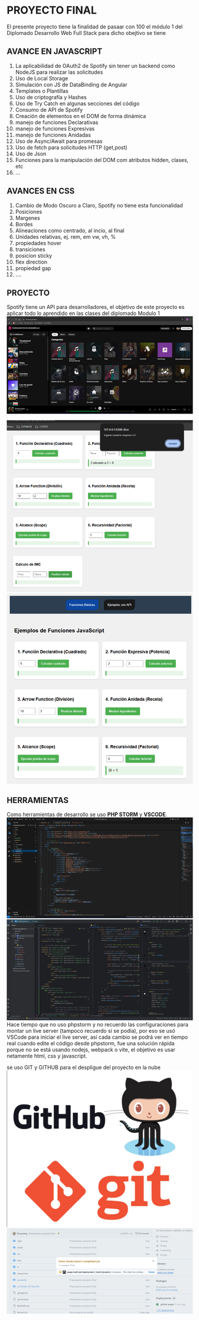 # PROYECTO FINAL
El presente proyecto tiene la finalidad de pasaar con 100 el módulo 1 del Diplomado Desarrollo Web Full Stack
para dicho obejtivo se tiene

AVANCE EN JAVASCRIPT
--

1. La aplicabilidad de OAuth2 de Spotify sin tener un backend como NodeJS para realizar las solicitudes
2. Uso de Local Storage
3. Simulación con JS de DataBinding de Angular 
4. Templates o Plantillas
5. Uso de criptografía y Hashes
6. Uso de Try Catch en algunas secciones del código
7. Consumo de API de Spotify
8. Creación de elementos en el DOM de forma dinámica
9. manejo de funciones Declarativas
10. manejo de funciones Expresivas
11. manejo de funciones Anidadas
12. Uso de Async/Await para promesas
13. Uso de fetch para solicitudes HTTP (get,post)
14. Uso de Json
15. Funciones para la manipulación del DOM com atributos hidden, clases, etc
16. ...

AVANCES EN CSS
--

1. Cambio de Modo Oscuro a Claro, Spotify no tiene esta funcionalidad
2. Posiciones
3. Margenes
4. Bordes 
5. Alineaciones como centrado, al incio, al final
6. Unidades relativas, ej. rem, em vw, vh, %
7. propiedades hover 
8. transiciones
9. posicion sticky 
10. flex direction 
11. propiedad gap 
12. ....


PROYECTO
--
Spotify tiene un API para desarrolladores, el objetivo de este proyecto es aplicar todo lo aprendido en las clases del diplomado Modulo 1
![img_4.png](mezzanine%2Fimg_4.png)

![img_5.png](mezzanine%2Fimg_5.png)![img_6.png](mezzanine%2Fimg_6.png)

HERRAMIENTAS
--

Como herramientas de desarrollo se uso **PHP STORM** y **VSCODE**.
![img_1.png](mezzanine%2Fimg_1.png)![img_2.png](mezzanine%2Fimg_2.png)
Hace tiempo que no uso phpstorm y no recuerdo las configuraciones para 
montar un live server (tampoco recuerdo si se podía), por eso se usó 
VSCode para iniciar el live server, así cada cambio se podrá ver en 
tiempo real cuando edite el  código desde phpstorm, 
fue una solución rápida porque no se está usando nodejs, webpack o vite, 
el objetivo es usar netamente html, css y javascript.

se uso GIT y GITHUB para el despligue del proyecto en la nube
![img.png](mezzanine%2Fimg.png)
![img_7.png](mezzanine%2Fimg_7.png)

